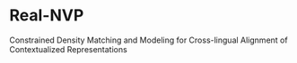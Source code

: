 # Real-NVP
Constrained Density Matching and Modeling for Cross-lingual Alignment of Contextualized Representations
